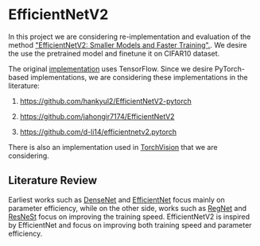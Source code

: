 # EfficientNetV2
In this project we are considering re-implementation and evaluation of the method ["EfficientNetV2: Smaller Models and Faster Training".](https://arxiv.org/abs/2104.00298). We desire the use the pretrained model and finetune it on CIFAR10 dataset.

The original [implementation](https://github.com/google/automl/tree/master/efficientnetv2) uses TensorFlow. Since we desire PyTorch-based implementations, we are considering these implementations in the literature:
1) https://github.com/hankyul2/EfficientNetV2-pytorch

2) https://github.com/jahongir7174/EfficientNetV2

3) https://github.com/d-li14/efficientnetv2.pytorch

There is also an implementation used in [TorchVision](http://pytorch.org/vision/main/generated/torchvision.models.efficientnet_v2_s.html) that we are considering.


## Literature Review
Earliest works such as [DenseNet](https://arxiv.org/abs/1608.06993) and [EfficientNet](https://arxiv.org/abs/1905.11946) focus mainly on parameter efficiency, while on the other side, works such as [RegNet](https://arxiv.org/abs/2003.13678) and [ResNeSt](https://arxiv.org/abs/2004.08955) focus on improving the training speed.
EfficientNetV2 is inspired by EfficientNet and focus on improving both training speed and parameter efficiency.
